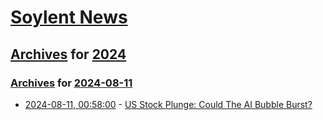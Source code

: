 # [Soylent News](../../../README.md)

## [Archives](../../index.md) for [2024](../index.md)

### [Archives](../../index.md) for [2024-08-11](index.md)

* [2024-08-11, 00:58:00](https://soylentnews.org/article.pl?sid=24/08/10/0140245&from=rss) - [US Stock Plunge: Could The AI Bubble Burst?](https://soylentnews.org/article.pl?sid=24/08/10/0140245&from=rss)
